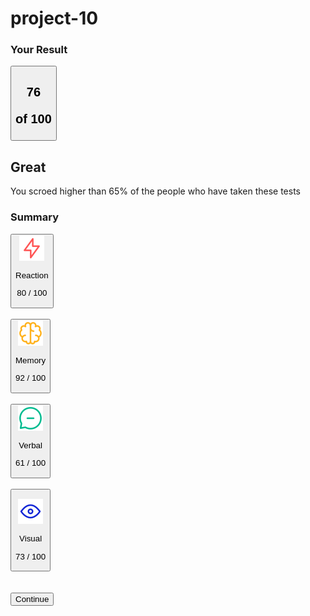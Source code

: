 # project-10
<!DOCTYPE html>
<html>
    <head>
        <title>Result-summary-component-main</title>
        <link rel="stylesheet" href="style.css">
    </head>
<body>
    <section>
        <div class="one">
            <div class="six">
            <h3> Your Result</h3>
            </div>
            <div class="number">
                <button class="four">
                    <h1>76 <p class="num">of 100</p></h1>
                </button>
            </div> 
            <div class="five">
            <h2>Great</h2>
            </div>
            <div class="center-p">
            <p>You scroed higher than 65% of
             the people who have taken
              these tests</p>
            </div>
        </div>
        <div class="two">
            <h3>Summary</h3>
            <div class="three">
            <div>
                <button class="react">
                <img src="asset/icon-reaction.svg" alt=""><P class="pom">Reaction</P> <p>80 / 100</p>
                </button>
            </div>
            <br>
            <div>
                <button class="mem">
               <img src="asset/icon-memory.svg" alt=""> <p class="won">Memory </p> <P>92 / 100</P>
                </button>
            </div>
            <br>
            <div>
                <button class="ver">
                 <img src="asset/icon-verbal.svg" alt=""> <p class="pen"> Verbal </p><p>61 / 100 </p>
                </button>
            </div>
            <br>
            <div>
                <button class="vis">
                <p> <img src="asset/icon-visual.svg" alt=""> <p class="total">Visual </p> <p>73 / 100</p>
                </button>
            </div>
            </div>
            <br>
            <br>
            <button class="seven">Continue</button>
        </div>
    </section>
</body>
</html>
